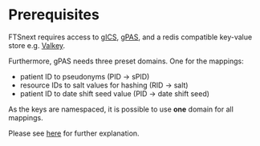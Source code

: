 # Prerequisites

FTSnext requires access to
[gICS](https://www.ths-greifswald.de/forscher/gics),
[gPAS](https://www.ths-greifswald.de/forscher/gpas/),
and a redis compatible key-value store e.g. [Valkey](https://valkey.io/).

Furthermore, gPAS needs three preset domains.
One for the mappings:

- patient ID to pseudonyms (PID -> sPID)
- resource IDs to salt values for hashing (RID -> salt)
- patient ID to date shift seed value (PID -> date shift seed)

As the keys are namespaced, it is possible to use **one** domain for all mappings.

Please see [here](../details/deidentification) for further explanation. 
